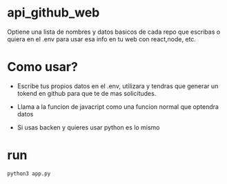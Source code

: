 # api_github_web

Optiene una lista de nombres y datos basicos de cada repo que escribas o quiera en el .env para usar esa info en tu web con react,node, etc.

# Como usar?

- Escribe tus propios datos en el .env, utilizara y tendras que generar un tokend en github para que te de mas solicitudes.

- Llama a la funcion de javacript como una funcion normal que optendra datos

- Si usas backen y quieres usar python es lo mismo

# run

`python3 app.py`
